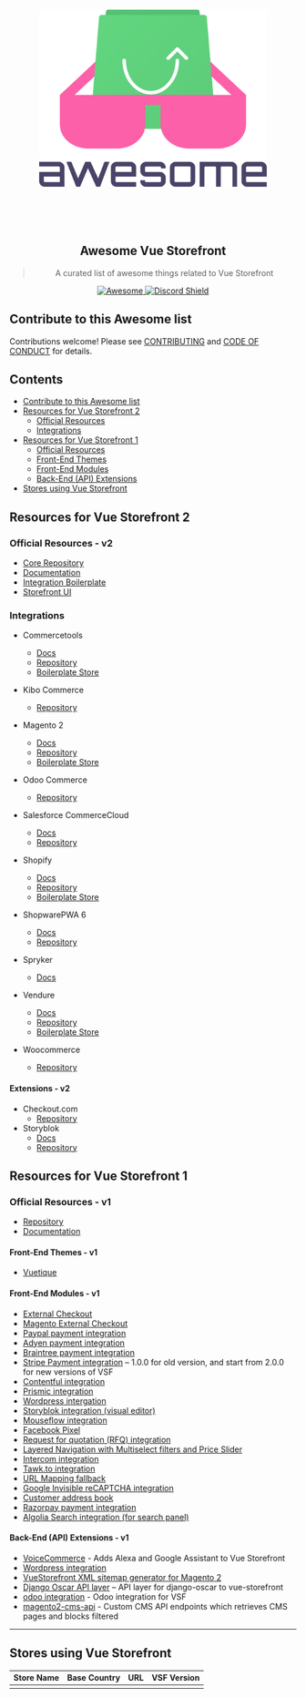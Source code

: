 <p align="center">
 <br>
  <img alt="awesome" src="./assets/logo.svg" width="400">
   <br>
    <br>
    </br>
   </br>
  </img>
 </br>
</p>
<h2 style="text-align: center;">
 Awesome Vue Storefront
</h2>
<div align="center">
<blockquote>
 <p>
  A curated list of awesome things related to Vue Storefront
 </p>
</blockquote>

<a href="https://github.com/sindresorhus/awesome">
  <img alt="Awesome" src="https://cdn.rawgit.com/sindresorhus/awesome/d7305f38d29fed78fa85652e3a63e154dd8e8829/media/badge.svg"/>
 </a>
<a href="http://discord.vuestorefront.io/">
<img src="https://discordapp.com/api/guilds/770285988244750366/widget.png?style=shield" alt="Discord Shield"/>
</a>
</div>

## Contribute to this Awesome list

Contributions welcome! Please see [CONTRIBUTING](https://github.com/vuestorefront/awesome-vuestorefront/blob/master/CONTRIBUTING.md) and [CODE OF CONDUCT](https://github.com/vuestorefront/awesome-vuestorefront/blob/master/CODE_OF_CONDUCT.md) for details.

## Contents

- [Contribute to this Awesome list](#contribute-to-this-awesome-list)
- [Resources for Vue Storefront 2](#resources-for-vue-storefront-2)
    - [Official Resources](#official-resources---v2)
    - [Integrations](#integrations)
- [Resources for Vue Storefront 1](#resources-for-vue-storefront-1)
    - [Official Resources](#official-resources---v1)
    - [Front-End Themes](#front-end-themes---v1)
    - [Front-End Modules](#front-end-modules---v1)
    - [Back-End (API) Extensions](#back-end-api-extensions---v1)
- [Stores using Vue Storefront](#stores-using-vue-storefront)

## Resources for Vue Storefront 2

### Official Resources - v2
- [Core Repository](https://github.com/vuestorefront/vue-storefront)
- [Documentation](https://docs.vuestorefront.io/)
- [Integration Boilerplate](https://github.com/vuestorefront/ecommerce-integration-boilerplate)
- [Storefront UI](https://www.storefrontui.io/)

### Integrations
- Commercetools
  - [Docs](https://docs.vuestorefront.io/v2/commercetools/) 
  - [Repository](https://github.com/vuestorefront/vue-storefront/tree/main/packages/commercetools)
  - [Boilerplate Store](https://github.com/vuestorefront/template-commercetools)

- Kibo Commerce
  - [Repository](https://github.com/vuestorefront/kibocommerce)

- Magento 2
  - [Docs](https://docs.vuestorefront.io/magento2/)
  - [Repository](https://github.com/vuestorefront/magento2)
  - [Boilerplate Store](https://github.com/vuestorefront/template-magento)

- Odoo Commerce
  - [Repository](https://github.com/vuestorefront/odoo)

- Salesforce CommerceCloud
  - [Docs](https://docs.vuestorefront.io/sfcc/)
  - [Repository](https://docs.vuestorefront.io/sfcc/)

- Shopify
  - [Docs](https://docs.vuestorefront.io/shopify/) 
  - [Repository](https://docs.vuestorefront.io/shopify/)
  - [Boilerplate Store](https://github.com/vuestorefront/template-shopify)

- ShopwarePWA 6
  - [Docs](https://shopware-pwa-docs.vuestorefront.io/)
  - [Repository](https://github.com/vuestorefront/shopware-pwa)
  
- Spryker
  - [Docs](https://spryker-vsf-docs.web.app/) 

- Vendure
  - [Docs](https://docs.vuestorefront.io/vendure/) 
  - [Repository](https://github.com/vuestorefront/vendure)
  - [Boilerplate Store](https://github.com/vuestorefront/template-vendure)

- Woocommerce
  - [Repository](https://github.com/vuestorefront/woocommerce) 

#### Extensions - v2
- Checkout.com
  - [Repository](https://github.com/vuestorefront/checkout-com)
- Storyblok
  - [Docs](https://docs.vuestorefront.io/storyblok/) 
  - [Repository](https://github.com/vuestorefront/storyblok) 

## Resources for Vue Storefront 1

### Official Resources - v1
- [Repository](https://github.com/vuestorefront/vue-storefront-1)
- [Documentation](https://docs.vuestorefront.io/)

#### Front-End Themes - v1
- [Vuetique](https://vuetique.io/)

#### Front-End Modules - v1
- [External Checkout](https://github.com/Vendic/vsf-external-checkout)
- [Magento External Checkout](https://github.com/DivanteLtd/magento2-external-checkout)
- [Paypal payment integration](https://github.com/develodesign/vsf-payment-paypal)
- [Adyen payment integration](https://github.com/melvin-hamilton-digital/vsf-payment-adyen)
- [Braintree payment integration](https://github.com/danrcoull/vsf-payment-braintree)
- [Stripe Payment integration](https://github.com/develodesign/vsf-payment-stripe) – 1.0.0 for old version, and start from 2.0.0 for new versions of VSF
- [Contentful integration](https://github.com/juliankoehn/vsf-contentful)
- [Prismic integration](https://www.dnd.fr/2019/03/discover-our-new-connector-between-vue-storefront-and-prismic/)
- [Wordpress intergation](https://github.com/develodesign/vsf-wp)
- [Storyblok integration (visual editor)](https://github.com/kodbruket/vsf-storyblok-sync)
- [Mouseflow integration](https://github.com/cnviradiya/vsf-mouseflow)
- [Facebook Pixel](https://github.com/new-fantastic/vsf-facebook-pixel)
- [Request for quotation (RFQ) integration](https://github.com/Interactivated/vsf-wholesale-request)
- [Layered Navigation with Multiselect filters and Price Slider](https://github.com/GetNoticedNL/vsf-layered-navigation)
- [Intercom integration](https://github.com/develodesign/vsf-intercom)
- [Tawk.to integration](https://github.com/razzul/vsf-tawk)
- [URL Mapping fallback](https://github.com/kodbruket/vsf-mapping-fallback/)
- [Google Invisible reCAPTCHA integration](https://github.com/aureatelabs/vsf-google-recaptcha/)
- [Customer address book](https://github.com/aureatelabs/vsf-address-book/)
- [Razorpay payment integration](https://github.com/aureatelabs/vsf-payment-razorpay/)
- [Algolia Search integration (for search panel)](https://github.com/Interactivated/vsf-algolia-search)

#### Back-End (API) Extensions - v1
- [VoiceCommerce](https://github.com/upsidelab/voicecommerce) - Adds Alexa and Google Assistant to Vue Storefront
- [Wordpress integration](https://github.com/develodesign/vsf-wp)
- [VueStorefront XML sitemap generator for Magento 2
  ](https://github.com/Vendic/magento2-vuestorefront-xmlsitemap)
- [Django Oscar API layer](https://github.com/ladrua/django-oscar-api-vue-storefront) – API layer for django-oscar to vue-storefront
- [odoo integration](https://github.com/cristian-g/vsf-odoo) - Odoo integration for VSF
- [magento2-cms-api](https://github.com/SnowdogApps/magento2-cms-api) - Custom CMS API endpoints which retrieves CMS pages and blocks filtered

-----

## Stores using Vue Storefront
|Store Name|Base Country|URL|VSF Version|
|---	|---	|---	|---	|
|   	|   	|   	|   	|

